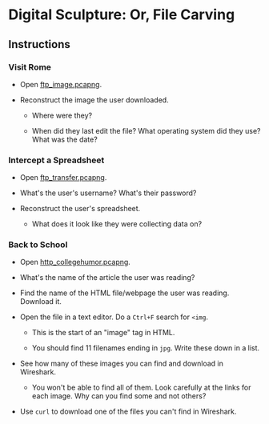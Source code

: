 # Digital Sculpture: Or, File Carving

## Instructions

### Visit Rome

- Open [ftp_image.pcapng](Captures/ftp_image.pcapng).

- Reconstruct the image the user downloaded.

  - Where were they?

  - When did they last edit the file? What operating system did they use? What was the date?

### Intercept a Spreadsheet

- Open [ftp_transfer.pcapng](Captures/ftp_image.pcapng).

- What's the user's username? What's their password?

- Reconstruct the user's spreadsheet.

  - What does it look like they were collecting data on?

### Back to School

- Open [http_collegehumor.pcapng](Captures/http_collegehumor.pcapng).

- What's the name of the article the user was reading?

- Find the name of the HTML file/webpage the user was reading. Download it.

- Open the file in a text editor. Do a `Ctrl+F` search for `<img`.

  - This is the start of an "image" tag in HTML.

  - You should find 11 filenames ending in `jpg`. Write these down in a list.

- See how many of these images you can find and download in Wireshark.

  - You won't be able to find all of them. Look carefully at the links for each image. Why can you find some and not others?

- Use `curl` to download one of the files you can't find in Wireshark.
